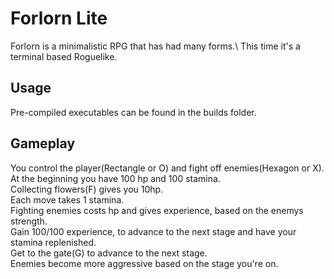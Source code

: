 # Forlorn Lite

Forlorn is a minimalistic RPG that has had many forms.\ 
This time it's a terminal based Roguelike.

## Usage
Pre-compiled executables can be found in the builds folder. 

## Gameplay
You control the player(Rectangle or O) and fight off enemies(Hexagon or X).\
At the beginning you have 100 hp and 100 stamina.\
Collecting flowers(F) gives you 10hp.\
Each move takes 1 stamina.\
Fighting enemies costs hp and gives experience, based on the enemys strength.\
Gain 100/100 experience, to advance to the next stage and have your stamina replenished.\
Get to the gate(G) to advance to the next stage.\
Enemies become more aggressive based on the stage you're on.

